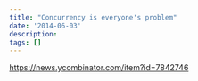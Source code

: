 ```yaml
---
title: "Concurrency is everyone's problem"
date: '2014-06-03'
description:
tags: []
---
```


https://news.ycombinator.com/item?id=7842746
